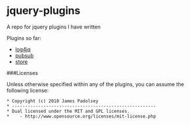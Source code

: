 jquery-plugins
==============

A repo for jquery plugins I have written

Plugins so far:

 * [log4jq][1]
 * [pubsub][2]
 * [store][3]
 
 
###Licenses

Unless otherwise specified within any of the plugins, you can assume the following license:

    * Copyright (c) 2010 James Padolsey
    * -------------------------------------------------------
    * Dual licensed under the MIT and GPL licenses.
    *    - http://www.opensource.org/licenses/mit-license.php
 
[1]: http://github.com/alanktwong/jquery-plugins/tree/master/log4jq/
[2]: http://github.com/alanktwong/jquery-plugins/tree/master/pubsub/
[3]: http://github.com/alanktwong/jquery-plugins/tree/master/store/
